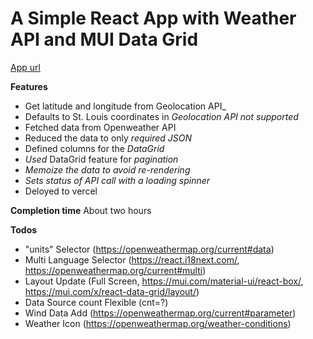 # A Simple React App with Weather API and MUI Data Grid

[App url](https://react-weather-app-five-phi.vercel.app/)

**Features**

 - Get latitude and longitude from Geolocation API_
 - Defaults to St. Louis coordinates in _Geolocation API not supported_
 - Fetched data from Openweather API
 - Reduced the data to only _required JSON_
 - Defined columns for the _DataGrid_
 - _Used_ DataGrid feature for _pagination_
 - _Memoize the data to avoid re-rendering_
 - _Sets status of API call with a loading spinner_
 - Deloyed to vercel 

**Completion time**
About two hours

**Todos**
- "units" Selector (https://openweathermap.org/current#data)
- Multi Language Selector (https://react.i18next.com/, https://openweathermap.org/current#multi)
- Layout Update (Full Screen, https://mui.com/material-ui/react-box/, https://mui.com/x/react-data-grid/layout/)
- Data Source count Flexible (cnt=?)
- Wind Data Add (https://openweathermap.org/current#parameter)
- Weather Icon (https://openweathermap.org/weather-conditions)
